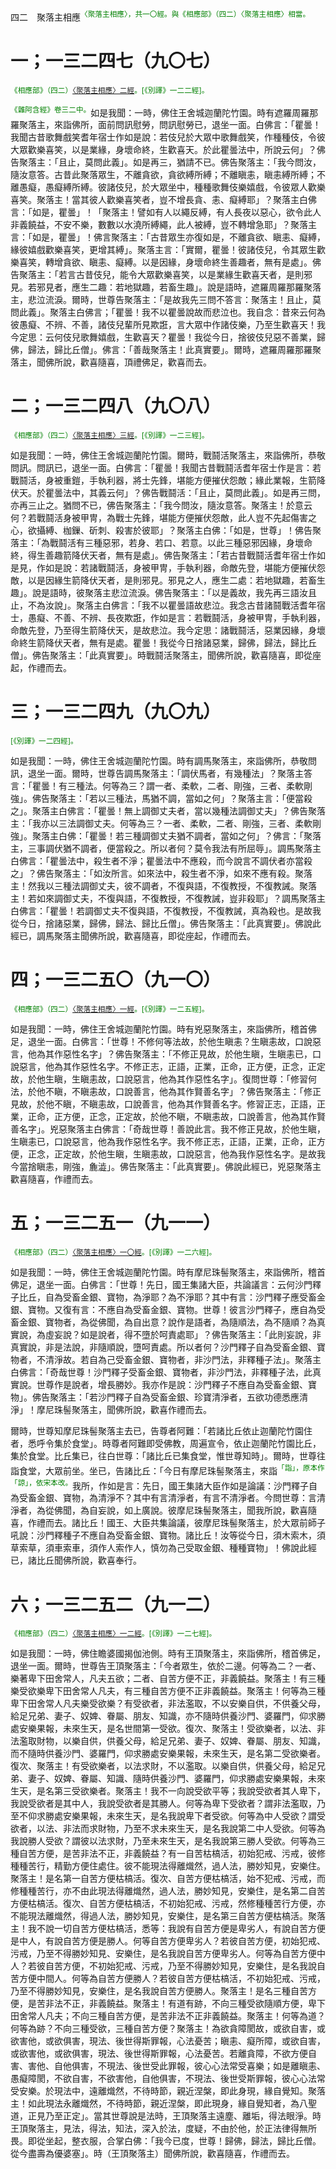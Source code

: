 四二　聚落主相應<sup><font color="green">〈聚落主相應〉，共一〇經。與《相應部》（四二）〈聚落主相應〉相當。</font></sup>

# 一；一三二四七（九〇七）

<sup><font color="green">《相應部》（四二）[〈聚落主相應〉二經](https://github.com/gwsice/buddhism/blob/master/%E6%97%A9%E6%9C%9F/%E5%8D%97%E4%BC%A0%E7%9B%B8%E5%BA%94%E9%83%A8/04%E5%85%AD%E5%A4%84%E7%AF%87/42%20%E8%81%9A%E8%90%BD%E4%B8%BB%E7%9B%B8%E5%BA%941.md#42_2)。[《別譯》一二二經]。</font></sup>

<sup><font color="green">《雜阿含經》卷三二中。</font></sup>如是我聞：一時，佛住王舍城迦蘭陀竹園。時有遮羅周羅那羅聚落主，來詣佛所，面前問訊慰勞，問訊慰勞已，退坐一面。白佛言：「瞿曇！我聞古昔歌舞戲笑耆年宿士作如是說：若伎兒於大眾中歌舞戲笑，作種種伎，令彼大眾歡樂喜笑，以是業緣，身壞命終，生歡喜天。於此瞿曇法中，所說云何」？佛告聚落主：「且止，莫問此義」。如是再三，猶請不已。佛告聚落主：「我今問汝，隨汝意答。古昔此聚落眾生，不離貪欲，貪欲縛所縛；不離瞋恚，瞋恚縛所縛；不離愚癡，愚癡縛所縛。彼諸伎兒，於大眾坐中，種種歌舞伎樂嬉戲，令彼眾人歡樂喜笑。聚落主！當其彼人歡樂喜笑者，豈不增長貪、恚、癡縛耶」？聚落主白佛言：「如是，瞿曇」！「聚落主！譬如有人以繩反縛，有人長夜以惡心，欲令此人非義饒益，不安不樂，數數以水澆所縛繩，此人被縛，豈不轉增急耶」？聚落主言：「如是，瞿曇」！佛言聚落主：「古昔眾生亦復如是，不離貪欲、瞋恚、癡縛，緣彼嬉戲歡樂喜笑，更增其縛」。聚落主言：「實爾，瞿曇！彼諸伎兒，令其眾生歡樂喜笑，轉增貪欲、瞋恚、癡縛。以是因緣，身壞命終生善趣者，無有是處」。佛告聚落主：「若言古昔伎兒，能令大眾歡樂喜笑，以是業緣生歡喜天者，是則邪見。若邪見者，應生二趣：若地獄趣，若畜生趣」。說是語時，遮羅周羅那羅聚落主，悲泣流淚。爾時，世尊告聚落主：「是故我先三問不答言：聚落主！且止，莫問此義」。聚落主白佛言；「瞿曇！我不以瞿曇說故而悲泣也。我自念：昔來云何為彼愚癡、不辨、不善，諸伎兒輩所見欺誑，言大眾中作諸伎樂，乃至生歡喜天！我今定思：云何伎兒歌舞嬉戲，生歡喜天？瞿曇！我從今日，捨彼伎兒惡不善業，歸佛，歸法，歸比丘僧」。佛言：「善哉聚落主！此真實要」。爾時，遮羅周羅那羅聚落主，聞佛所說，歡喜隨喜，頂禮佛足，歡喜而去。

# 二；一三二四八（九〇八）

<sup><font color="green">《相應部》（四二）[〈聚落主相應〉三經](https://github.com/gwsice/buddhism/blob/master/%E6%97%A9%E6%9C%9F/%E5%8D%97%E4%BC%A0%E7%9B%B8%E5%BA%94%E9%83%A8/04%E5%85%AD%E5%A4%84%E7%AF%87/42%20%E8%81%9A%E8%90%BD%E4%B8%BB%E7%9B%B8%E5%BA%941.md#42_3)。[《別譯》一二三經]。</font></sup>

如是我聞：一時，佛住王舍城迦蘭陀竹園。爾時，戰鬪活聚落主，來詣佛所，恭敬問訊。問訊已，退坐一面。白佛言：「瞿曇！我聞古昔戰鬪活耆年宿士作是言：若戰鬪活，身被重鎧，手執利器，將士先鋒，堪能方便摧伏怨敵；緣此業報，生箭降伏天。於瞿曇法中，其義云何」？佛告戰鬪活：「且止，莫問此義」。如是再三問，亦再三止之。猶問不已，佛告聚落主：「我今問汝，隨汝意答。聚落主！於意云何？若戰鬪活身被甲冑，為戰士先鋒，堪能方便摧伏怨敵，此人豈不先起傷害之心，欲攝縛、枷鏁、斫刺、殺害於彼耶」？聚落主白佛：「如是，世尊」！佛告聚落主：「為戰鬪活有三種惡邪，若身、若口、若意。以此三種惡邪因緣，身壞命終，得生善趣箭降伏天者，無有是處」。佛告聚落主：「若古昔戰鬪活耆年宿士作如是見，作如是說：若諸戰鬪活，身被甲冑，手執利器，命敵先登，堪能方便摧伏怨敵，以是因緣生箭降伏天者，是則邪見。邪見之人，應生二處：若地獄趣，若畜生趣」。說是語時，彼聚落主悲泣流淚。佛告聚落主：「以是義故，我先再三語汝且止，不為汝說」。聚落主白佛言：「我不以瞿曇語故悲泣。我念古昔諸鬪戰活耆年宿士，愚癡、不善、不辨、長夜欺誑，作如是言：若戰鬪活，身被甲冑，手執利器，命敵先登，乃至得生箭降伏天，是故悲泣。我今定思：諸戰鬪活，惡業因緣，身壞命終生箭降伏天者，無有是處。瞿曇！我從今日捨諸惡業，歸佛，歸法，歸比丘僧」。佛告聚落主：「此真實要」。時戰鬪活聚落主，聞佛所說，歡喜隨喜，即從座起，作禮而去。

# 三；一三二四九（九〇九）

<sup><font color="green">[《別譯》一二四經]。</font></sup>

如是我聞：一時，佛住王舍城迦蘭陀竹園。時有調馬聚落主，來詣佛所，恭敬問訊，退坐一面。爾時，世尊告調馬聚落主：「調伏馬者，有幾種法」？聚落主答言：「瞿曇！有三種法。何等為三？謂一者、柔軟，二者、剛強，三者、柔軟剛強」。佛告聚落主：「若以三種法，馬猶不調，當如之何」？聚落主言：「便當殺之」。聚落主白佛言：「瞿曇！無上調御丈夫者，當以幾種法調御丈夫」？佛告聚落主：「我亦以三法調御丈夫。何等為三？一者、柔軟，二者、剛強，三者、柔軟剛強」。聚落主白佛：「瞿曇！若三種調御丈夫猶不調者，當如之何」？佛言：「聚落主，三事調伏猶不調者，便當殺之。所以者何？莫令我法有所屈辱」。調馬聚落主白佛言：「瞿曇法中，殺生者不淨；瞿曇法中不應殺，而今說言不調伏者亦當殺之」？佛告聚落主：「如汝所言。如來法中，殺生者不淨，如來不應有殺。聚落主！然我以三種法調御丈夫，彼不調者，不復與語，不復教授，不復教誡。聚落主！若如來調御丈夫，不復與語，不復教授，不復教誡，豈非殺耶」？調馬聚落主白佛言：「瞿曇！若調御丈夫不復與語，不復教授，不復教誡，真為殺也。是故我從今日，捨諸惡業，歸佛，歸法、歸比丘僧」。佛告聚落主：「此真實要」。佛說此經已，調馬聚落主聞佛所說，歡喜隨喜，即從座起，作禮而去。

# 四；一三二五〇（九一〇）

<sup><font color="green">《相應部》（四二）[〈聚落主相應〉一經](https://github.com/gwsice/buddhism/blob/master/%E6%97%A9%E6%9C%9F/%E5%8D%97%E4%BC%A0%E7%9B%B8%E5%BA%94%E9%83%A8/04%E5%85%AD%E5%A4%84%E7%AF%87/42%20%E8%81%9A%E8%90%BD%E4%B8%BB%E7%9B%B8%E5%BA%941.md#42_1)。[《別譯》一二五經]。</font></sup>

如是我聞：一時，佛住王舍城迦蘭陀竹園。時有兇惡聚落主，來詣佛所，稽首佛足，退坐一面。白佛言：「世尊！不修何等法故，於他生瞋恚？生瞋恚故，口說惡言，他為其作惡性名字」？佛告聚落主：「不修正見故，於他生瞋，生瞋恚已，口說惡言，他為其作惡性名字。不修正志，正語，正業，正命，正方便，正念，正定故，於他生瞋，生瞋恚故，口說惡言，他為其作惡性名字」。復問世尊：「修習何法，於他不瞋，不瞋恚故，口說善言，他為其作賢善名字」？佛告聚落主：「修正見故，於他不瞋，不瞋恚故，口說善言，他為其作賢善名字。修習正志，正語，正業，正命，正方便，正念，正定故，於他不瞋，不瞋恚故，口說善言，他為其作賢善名字」。兇惡聚落主白佛言：「奇哉世尊！善說此言。我不修正見故，於他生瞋，生瞋恚已，口說惡言，他為我作惡性名字。我不修正志，正語，正業，正命，正方便，正念，正定故，於他生瞋，生瞋恚故，口說惡言，他為我作惡性名字。是故我今當捨瞋恚，剛強，麁澁」。佛告聚落主：「此真實要」。佛說此經已，兇惡聚落主歡喜隨喜，作禮而去。

# 五；一三二五一（九一一）

<sup><font color="green">《相應部》（四二）[〈聚落主相應〉一〇經](https://github.com/gwsice/buddhism/blob/master/%E6%97%A9%E6%9C%9F/%E5%8D%97%E4%BC%A0%E7%9B%B8%E5%BA%94%E9%83%A8/04%E5%85%AD%E5%A4%84%E7%AF%87/42%20%E8%81%9A%E8%90%BD%E4%B8%BB%E7%9B%B8%E5%BA%941.md#42_10)。[《別譯》一二六經]。</font></sup>

如是我聞：一時，佛住王舍城迦蘭陀竹園。時有摩尼珠髻聚落主，來詣佛所，稽首佛足，退坐一面。白佛言：「世尊！先日，國王集諸大臣，共論議言：云何沙門釋子比丘，自為受畜金銀、寶物，為淨耶？為不淨耶？其中有言：沙門釋子應受畜金銀、寶物。又復有言：不應自為受畜金銀、寶物。世尊！彼言沙門釋子，應自為受畜金銀、寶物者，為從佛聞，為自出意？說作是語者，為隨順法，為不隨順？為真實說，為虛妄說？如是說者，得不墮於呵責處耶」？佛告聚落主：「此則妄說，非真實說，非是法說，非隨順說，墮呵責處。所以者何？沙門釋子自為受畜金銀、寶物者，不清淨故。若自為己受畜金銀、寶物者，非沙門法，非釋種子法」。聚落主白佛言：「奇哉世尊！沙門釋子受畜金銀、寶物者，非沙門法，非釋種子法，此真實說。世尊作是說者，增長勝妙。我亦作是說：沙門釋子不應自為受畜金銀、寶物」。佛告聚落主：「若沙門釋子自為受畜金銀、珍寶清淨者，五欲功德悉應清淨」！摩尼珠髻聚落主，聞佛所說，歡喜作禮而去。

爾時，世尊知摩尼珠髻聚落主去已，告尊者阿難：「若諸比丘依止迦蘭陀竹園住者，悉呼令集於食堂」。時尊者阿難即受佛教，周遍宣令，依止迦蘭陀竹園比丘，集於食堂。比丘集已，往白世尊：「諸比丘已集食堂，惟世尊知時」。爾時，世尊往詣食堂，大眾前坐。坐已，告諸比丘：「今日有摩尼珠髻聚落主，來詣<sup><font color="green">「詣」，原本作「諒」，依宋本改。</font></sup>我所，作如是言：先日，國王集諸大臣作如是論議：沙門釋子自為受畜金銀、寶物，為清淨不？其中有言清淨者，有言不清淨者。今問世尊：言清淨者，為從佛聞，為自妄說，如上廣說。彼摩尼珠髻聚落主，聞我所說，歡喜隨喜，作禮而去。諸比丘！國王、大臣共集論議，彼摩尼珠髻聚落主，於大眾前師子吼說：沙門釋種子不應自為受畜金銀、寶物。諸比丘！汝等從今日，須木索木，須草索草，須車索車，須作人索作人，慎勿為己受取金銀、種種寶物」！佛說此經已，諸比丘聞佛所說，歡喜奉行。

# 六；一三二五二（九一二）

<sup><font color="green">《相應部》（四二）[〈聚落主相應〉一二經](https://github.com/gwsice/buddhism/blob/master/%E6%97%A9%E6%9C%9F/%E5%8D%97%E4%BC%A0%E7%9B%B8%E5%BA%94%E9%83%A8/04%E5%85%AD%E5%A4%84%E7%AF%87/42%20%E8%81%9A%E8%90%BD%E4%B8%BB%E7%9B%B8%E5%BA%942.md#42_12)。[《別譯》一二七經]。</font></sup>

如是我聞：一時，佛住瞻婆國揭伽池側。時有王頂聚落主，來詣佛所，稽首佛足，退坐一面。爾時，世尊告王頂聚落主：「今者眾生，依於二邊。何等為二？一者、樂著卑下田舍常人，凡夫五欲；二者、自苦方便不正，非義饒益。聚落主！有三種樂受欲樂卑下田舍常人凡夫，有三種自苦方便不正非義饒益。聚落主！何等為三種卑下田舍常人凡夫樂受欲樂？有受欲者，非法濫取，不以安樂自供，不供養父母，給足兄弟、妻子、奴婢、眷屬、朋友、知識，亦不隨時供養沙門、婆羅門，仰求勝處安樂果報，未來生天，是名世間第一受欲。復次、聚落主！受欲樂者，以法、非法濫取財物，以樂自供，供養父母，給足兄弟、妻子、奴婢、眷屬、朋友、知識，而不隨時供養沙門、婆羅門，仰求勝處安樂果報，未來生天，是名第二受欲樂者。復次、聚落主！有受欲樂者，以法求財，不以濫取。以樂自供，供養父母，給足兄弟、妻子、奴婢、眷屬、知識、隨時供養沙門、婆羅門，仰求勝處安樂果報，未來生天，是名第三受欲樂者。聚落主！我不一向說受欲平等；我說受欲者其人卑下，我說受欲者是其中人，我說受欲者是其勝人。何等為卑下受欲者？謂非法濫取，乃至不仰求勝處安樂果報，未來生天，是名我說卑下者受欲。何等為中人受欲？謂受欲者，以法、非法而求財物，乃至不求未來生天，是名我說第二中人受欲。何等為我說勝人受欲？謂彼以法求財，乃至未來生天，是名我說第三勝人受欲。何等為三種自苦方便，是苦非法不正，非義饒益？有一自苦枯槁活，初始犯戒、污戒，彼修種種苦行，精勤方便住處住。彼不能現法得離熾然，過人法，勝妙知見，安樂住。聚落主！是名第一自苦方便枯槁活。復次、自苦方便枯槁活，始不犯戒、污戒，而修種種苦行，亦不由此現法得離熾然，過人法，勝妙知見，安樂住，是名第二自苦方便枯槁活。復次、自苦方便枯槁活，不初始犯戒、污戒，然修種種苦行方便，亦不能現法離熾然，得過人法，勝妙知見，安樂住，是名第三自苦方便枯槁活。聚落主！我不說一切自苦方便枯槁活，悉等：我說有自苦方便是卑劣人，有說自苦方便是中人，有說自苦方便是勝人。何等自苦方便卑劣人？若彼自苦方便，初始犯戒、污戒，乃至不得勝妙知見、安樂住，是名我說自苦方便卑劣人。何等為自苦方便中人？若彼自苦方便，不初始犯戒、污戒，乃至不得勝妙知見，安樂住，是名我說自苦方便中間人。何等為自苦方便勝人？若彼自苦方便枯槁活，不初始犯戒、污戒，乃至不得勝妙知見，安樂住，是名我說自苦方便勝人。聚落主！是名三種自苦方便，是苦非法不正，非義饒益。聚落主！有道有跡，不向三種受欲隨順方便，卑下田舍常人凡夫；不向三種自苦方便，是苦非法不正非義饒益。聚落主！何等為道？何等為跡？不向三種受欲，三種自苦方便？聚落主！為欲貪障閡故，或欲自害，或欲害他，或欲俱害，現法、後世得斯罪報，心法憂苦；瞋恚、癡所障，或欲自害，或欲害他，或欲俱害，現法、後世得斯罪報，心法憂苦。若離貪障，不欲方便自害、害他、自他俱害，不現法、後世受此罪報，彼心心法常受喜樂；如是離瞋恚、愚癡障閡，不欲自害，不欲害他，自他俱害，不現法、後世受斯罪報，彼心心法常受安樂。於現法中，遠離熾然，不待時節，親近涅槃，即此身現，緣自覺知。聚落主！如此現法永離熾然，不待時節，親近涅槃，即此現身，緣自覺知者，為八聖道，正見乃至正定」。當其世尊說是法時，王頂聚落主遠塵、離垢，得法眼淨。時王頂聚落主，見法，得法，知法，深入於法，度疑，不由於他，於正法律得無所畏。即從坐起，整衣服，合掌白佛：「我今已度，世尊！歸佛，歸法，歸比丘僧。從今盡壽為優婆塞」。時（王頂聚落主）聞佛所說，歡喜隨喜，作禮而去。